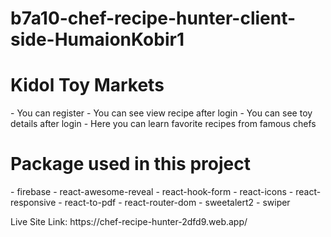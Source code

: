 # b7a10-chef-recipe-hunter-client-side-HumaionKobir1
<h1>Kidol Toy Markets</h1>
-   You can register
-   You can see view recipe after login
-   You can see toy details after login
-   Here you can learn favorite recipes from famous chefs
<h1>Package used in this project</h1>
-   firebase
-   react-awesome-reveal
-   react-hook-form
-   react-icons
-   react-responsive
-   react-to-pdf
-   react-router-dom
-   sweetalert2
-   swiper

<p>Live Site Link: https://chef-recipe-hunter-2dfd9.web.app/</p>